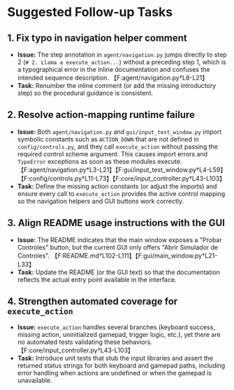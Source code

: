 # Suggested Follow-up Tasks

## 1. Fix typo in navigation helper comment
- **Issue:** The step annotation in `agent/navigation.py` jumps directly to step 2 (`# 2. Llama a execute_action...`) without a preceding step 1, which is a typographical error in the inline documentation and confuses the intended sequence description. 【F:agent/navigation.py†L8-L21】
- **Task:** Renumber the inline comment (or add the missing introductory step) so the procedural guidance is consistent.

## 2. Resolve action-mapping runtime failure
- **Issue:** Both `agent/navigation.py` and `gui/input_test_window.py` import symbolic constants such as `ACTION_DOWN` that are not defined in `config/controls.py`, and they call `execute_action` without passing the required control scheme argument. This causes import errors and `TypeError` exceptions as soon as these modules execute. 【F:agent/navigation.py†L3-L21】【F:gui/input_test_window.py†L4-L59】【F:config/controls.py†L11-L73】【F:core/input_controller.py†L43-L103】
- **Task:** Define the missing action constants (or adjust the imports) and ensure every call to `execute_action` provides the active control mapping so the navigation helpers and GUI buttons work correctly.

## 3. Align README usage instructions with the GUI
- **Issue:** The README indicates that the main window exposes a "Probar Controles" button, but the current GUI only offers "Abrir Simulador de Controles". 【F:README.md†L102-L111】【F:gui/main_window.py†L21-L33】
- **Task:** Update the README (or the GUI text) so that the documentation reflects the actual entry point available in the interface.

## 4. Strengthen automated coverage for `execute_action`
- **Issue:** `execute_action` handles several branches (keyboard success, missing action, uninitialized gamepad, trigger logic, etc.), yet there are no automated tests validating these behaviors. 【F:core/input_controller.py†L43-L103】
- **Task:** Introduce unit tests that stub the input libraries and assert the returned status strings for both keyboard and gamepad paths, including error handling when actions are undefined or when the gamepad is unavailable.
